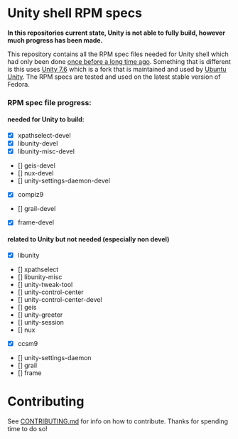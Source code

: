 # Unity shell RPM specs
**In this repositories current state, Unity is not able to fully build, however much progress has been made.**

This repository contains all the RPM spec files needed for
Unity shell which had only been done [once before a long time ago](https://github.com/chenxiaolong/Unity-for-Fedora). Something that is different is this uses [Unity 7.6](https://gitlab.com/ubuntu-unity/unity/unity) which is a fork that is maintained and used by [Ubuntu Unity](https://ubuntuunity.org/). The RPM specs are tested and used on the latest stable version of Fedora.

### RPM spec file progress:
#### needed for Unity to build:
* [X] xpathselect-devel
* [X] libunity-devel
* [X] libunity-misc-devel
* [] geis-devel
* [] nux-devel
* [] unity-settings-daemon-devel
* [X] compiz9
* [] grail-devel
* [X] frame-devel
#### related to Unity but not needed (especially non devel)
* [X] libunity
* [] xpathselect
* [] libunity-misc
* [] unity-tweak-tool
* [] unity-control-center
* [] unity-control-center-devel
* [] geis
* [] unity-greeter
* [] unity-session
* [] nux
* [X] ccsm9
* [] unity-settings-daemon
* [] grail
* [] frame

# Contributing
See [CONTRIBUTING.md](https://github.com/cat-master21/unityDE-specs/blob/main/CONTRIBUTING.md) for info on how to contribute. Thanks for spending time to do so!
